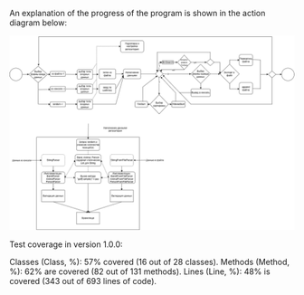 An explanation of the progress of the program is shown in the action diagram below:

![Activity diagram](src/main/images/actionDiagram.png)


Test coverage in version 1.0.0:

Classes (Class, %): 57% covered (16 out of 28 classes).
Methods (Method, %): 62% are covered (82 out of 131 methods).
Lines (Line, %): 48% is covered (343 out of 693 lines of code).
